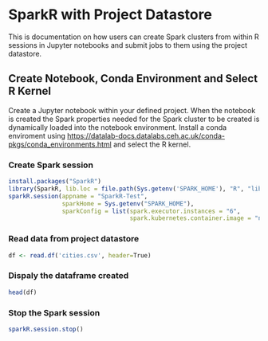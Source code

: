 # SparkR with Project Datastore

This is documentation on how users can create Spark clusters from
within R sessions in Jupyter notebooks and submit jobs to them using the project datastore.

## Create Notebook, Conda Environment and Select R Kernel

Create a Jupyter notebook within your defined project.
When the notebook is created the Spark properties needed
for the Spark cluster to be created is dynamically loaded into the notebook environment.
Install a conda enviroment using <https://datalab-docs.datalabs.ceh.ac.uk/conda-pkgs/conda_environments.html>
and select the R kernel.

### Create Spark session

```R
install.packages("SparkR")
library(SparkR, lib.loc = file.path(Sys.getenv('SPARK_HOME'), "R", "lib"))
sparkR.session(appname = "SparkR-Test",
               sparkHome = Sys.getenv("SPARK_HOME"),
               sparkConfig = list(spark.executor.instances = "6",
                                  spark.kubernetes.container.image = "nerc/sparkr-k8s:latest"))
```

### Read data from project datastore

```R
df <- read.df('cities.csv', header=True)
```

### Dispaly the dataframe created

```R
head(df)
```

### Stop the Spark session

```R
sparkR.session.stop()
```
